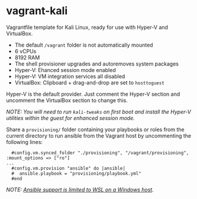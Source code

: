 # vagrant-kali

Vagrantfile template for Kali Linux, ready for use with Hyper-V and VirtualBox.

- The default `/vagrant` folder is not automatically mounted
- 6 vCPUs
- 8192 RAM
- The shell provisioner upgrades and autoremoves system packages
- Hyper-V: Ehanced session mode enabled
- Hyper-V: VM integration services all disabled
- VirtualBox: Clipboard + drag-and-drop are set to `hosttoguest`

Hyper-V is the default provider. Just comment the Hyper-V section and uncomment the VirtualBox section to change this.

*NOTE: You will need to run `kali-tweaks` on first boot and install the Hyper-V utilities within the guest for enhanced session mode.*

Share a `provisioning/` folder containing your playbooks or roles from the current directory to run ansible from the Vagrant host by uncommenting the following lines:

```
  #config.vm.synced_folder "./provisioning", "/vagrant/provisioning", :mount_options => ["ro"]
...
  #config.vm.provision "ansible" do |ansible|
  #  ansible.playbook = "provisioning/playbook.yml"
  #end
```

*NOTE: [Ansible support is limited to WSL on a Windows host](https://docs.ansible.com/ansible/latest/os_guide/windows_faq.html#windows-faq-ansible).*